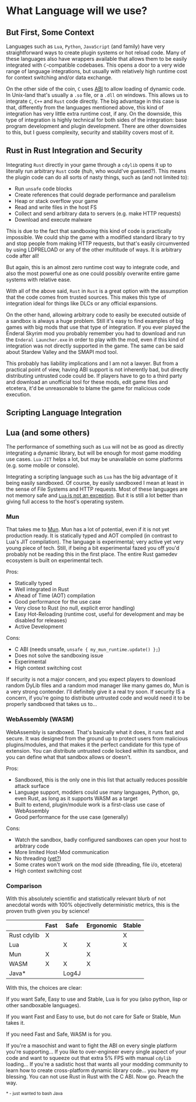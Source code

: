 # What Language will we use?
 
## But First, Some Context
 
Languages such as `Lua`, `Python`, `JavaScript` (and family) have very straightforward ways to create plugin systems or hot reload code. Many of these languages also have wrappers available that allows them to be easily integrated with `C`-compatible codebases. This opens a door to a very wide range of language integrations, but usually with relatively high runtime cost for context switching and/or data exchange.
 
On the other side of the coin, `C` uses [ABI](https://en.wikipedia.org/wiki/Application_binary_interface) to allow loading of dynamic code. In Unix-land that's usually a `.so` file, or a `.dll` on windows. This allows us to integrate `C`, `C++` and `Rust` code directly. The big advantage in this case is that, differently from the languages mentioned above, this kind of integration has very little extra runtime cost, if any. On the downside, this type of integration is highly technical for both sides of the integration: base program development and plugin development. There are other downsides to this, but I guess complexity, security and stability covers most of it.
 
## Rust in Rust Integration and Security
 
Integrating `Rust` directly in your game through a `cdylib` opens it up to literally run arbitrary `Rust` code (huh, who would've guessed?). This means the plugin code can do all sorts of nasty things, such as (and not limited to):
 - Run `unsafe` code blocks
 - Create references that could degrade performance and parallelism
 - Heap or stack overflow your game
 - Read and write files in the host FS
 - Collect and send arbitrary data to servers (e.g. make HTTP requests)
 - Download and execute malware
 
This is due to the fact that sandboxing this kind of code is practically impossible. We could ship the game with a modified standard library to try and stop people from making HTTP requests, but that's easily circumvented by using LDPRELOAD or any of the other multitude of ways. It is arbitrary code after all!
 
But again, this is an almost zero runtime cost way to integrate code, and also the most powerful one as one could possibly overwrite entire game systems with relative ease.
 
With all of the above said, `Rust` in `Rust` is a great option with the assumption that the code comes from trusted sources. This makes this type of integration ideal for things like DLCs or any official expansions.
 
On the other hand, allowing arbitrary code to easily be executed outside of a sandbox is always a huge problem. Still it's easy to find examples of big games with big mods that use that type of integration. If you ever played the Enderal Skyrim mod you probably remember you had to download and run the `Enderal Launcher.exe` in order to play with the mod, even if this kind of integration was not directly supported in the game. The same can be said about Stardew Valley and the SMAPI mod tool.
 
This probably has liability implications and I am not a lawyer. But from a practical point of view, having ABI support is not inherently bad, but directly distributing untrusted code could be. If players have to go to a third party and download an unofficial tool for these mods, edit game files and etcetera, it'd be unreasonable to blame the game for malicious code execution.
 
## Scripting Language Integration
 
## Lua (and some others)
 
The performance of something such as `Lua` will not be as good as directly integrating a dynamic library, but will be enough for most game modding use cases. `Lua-JIT` helps a lot, but may be unavailable on some platforms (e.g. some mobile or console).
 
Integrating a scripting language such as `Lua` has the big advantage of it being easily sandboxed. Of course, by easily sandboxed I mean at least in the sense of File Systems and HTTP requests. Most of these languages are not memory safe and [`Lua` is not an exception](https://www.lua.org/bugs.html). But it is still a lot better than giving full access to the host's operating system.
 
### Mun
 
That takes me to [Mun](https://mun-lang.org/). Mun has a lot of potential, even if it is not yet production ready. It is statically typed and AOT compiled (in contrast to Lua's JIT compilation). The language is experimental; very active yet very young piece of tech. Still, if being a bit experimental fazed you off you'd probably not be reading this in the first place. The entire Rust gamedev ecosystem is built on experimental tech.
 
Pros:
 - Statically typed
 - Well integrated in Rust
 - Ahead of Time (AOT) compilation
 - Good performance for the use case
 - Very close to Rust (no null, explicit error handling)
 - Easy Hot-Reloading (runtime cost, useful for development and may be disabled for releases)
 - Active Development
 
Cons:
 - C ABI (needs unsafe, `unsafe { my_mun_runtime.update() };`)
 - Does not solve the sandboxing issue
 - Experimental
 - High context switching cost
 
If security is not a major concern, and you expect players to download random DyLib files and a random mod manager like many games do, Mun is a very strong contender. I'll definitely give it a real try soon.
If security IS a concern, if you're going to distribute untrusted code and would need it to be properly sandboxed that takes us to...
 
 
### WebAssembly (WASM)
 
WebAssembly is sandboxed. That's basically what it does, it runs fast and secure. It was designed from the ground up to protect users from malicious plugins/modules, and that makes it the perfect candidate for this type of extension.
You can distribute untrusted code locked within its sandbox, and you can define what that sandbox allows or doesn't.
 
Pros:
 - Sandboxed, this is the only one in this list that actually reduces possible attack surface
 - Language support, modders could use many languages, Python, go, even Rust, as long as it supports WASM as a target
 - Built to extend, plugin/module work is a first-class use case of WebAssembly
 - Good performance for the use case (generally)
 
Cons:
 - Watch the sandbox, badly configured sandboxes can open your host to arbitrary code
 - More limited Host-Mod communication
 - No threading ([yet?](https://github.com/WebAssembly/threads))
 - Some crates won't work on the mod side (threading, file i/o, etcetera)
 - High context switching cost
 
 
### Comparison
 
With this absolutely scientific and statistically relevant blurb of not anecdotal words with 100% objectivelly deterministic metrics, this is the proven truth given you by science!
 
|   |Fast|Safe|Ergonomic|Stable|
|---|---|---|---|---|
|Rust cdylib|X| | |X|
|Lua||X|X|X|
|Mun|X| |X||
|WASM|X|X|X||
|Java*||Log4J||
 
 
With this, the choices are clear:
 
If you want Safe, Easy to use and Stable, Lua is for you (also python, lisp or other sandboxable languages).
 
If you want Fast and Easy to use, but do not care for Safe or Stable, Mun takes it.
 
If you need Fast and Safe, WASM is for you.
 
If you're a masochist and want to fight the ABI on every single platform you're supporting... If you like to over-engineer every single aspect of your code and want to squeeze out that extra 5% FPS with manual `cdylib` loading... If you're a sadistic host that wants all your modding community to learn how to create cross-platform dynamic library code... you have my blessing. You can not use Rust in Rust with the C ABI. Now go. Preach the way.
 
 
<sup>* - just wanted to bash Java</sup>


